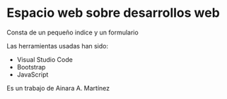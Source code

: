 # Espacio web sobre desarrollos web

Consta de un pequeño indice y un formulario

Las herramientas usadas han sido:

- Visual Studio Code
- Bootstrap
- JavaScript

Es un trabajo de Ainara A. Martínez


